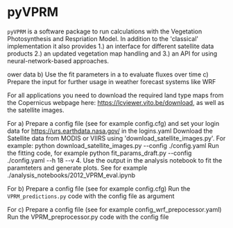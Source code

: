 # pyVPRM

`pyVPRM` is a software package to run calculations with the Vegetation Photosynthesis and Respriation Model. In addition to the 'classical' implementation it also provides 1.) an interface for different satellite data products 2.) an updated vegetation map handling and 3.) an API for using neural-network-based approaches.

ower data b) Use the fit parameters in a to evaluate fluxes over time c) Prepare the input for further usage in weather forecast systems like WRF

For all applications you need to download the required land type maps from the Copernicus webpage here: https://lcviewer.vito.be/download, as well as the satellite images.

For a)
Prepare a config file (see for example config.cfg) and set your login data for https://urs.earthdata.nasa.gov/ in the logins.yaml
Download the Satellite data from MODIS or VIIRS using 'download_satellite_images.py'. For example: python download_satellite_images.py --config ./config.yaml
Run the fitting code, for example python fit_params_draft.py --config ./config.yaml --h 18 --v 4.
Use the output in the analysis notebook to fit the paramteters and generate plots. See for example ./analysis_notebooks/2012_VPRM_eval.ipynb

For b)
Prepare a config file (see for example config.cfg)
Run the `VPRM_predictions.py` code with the config file as argument

For c)
Prepare a config file (see for example config_wrf_prepocessor.yaml)
Run the VPRM_preprocessor.py code with the config file
